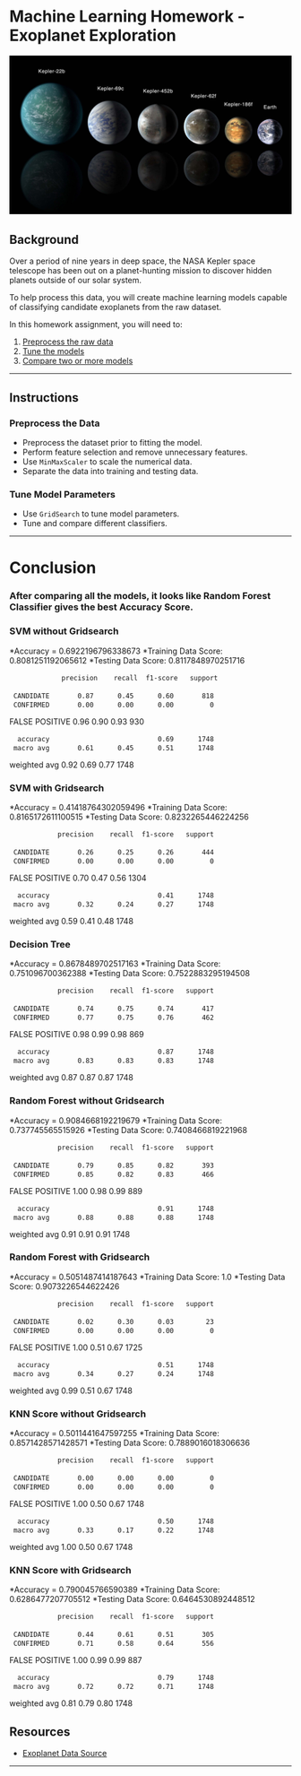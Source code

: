 # Machine Learning Homework - Exoplanet Exploration

![exoplanets.jpg](Images/exoplanets.jpg)

## Background

Over a period of nine years in deep space, the NASA Kepler space telescope has been out on a planet-hunting mission to discover hidden planets outside of our solar system.

To help process this data, you will create machine learning models capable of classifying candidate exoplanets from the raw dataset.

In this homework assignment, you will need to:

1. [Preprocess the raw data](#Preprocessing)
2. [Tune the models](#Tune-Model-Parameters)
3. [Compare two or more models](#Evaluate-Model-Performance)

- - -

## Instructions

### Preprocess the Data

* Preprocess the dataset prior to fitting the model.
* Perform feature selection and remove unnecessary features.
* Use `MinMaxScaler` to scale the numerical data.
* Separate the data into training and testing data.

### Tune Model Parameters

* Use `GridSearch` to tune model parameters.
* Tune and compare different classifiers.

- - -


# Conclusion

### After comparing all the models, it looks like Random Forest Classifier gives the best Accuracy Score.

### SVM without Gridsearch

*Accuracy = 0.6922196796338673
*Training Data Score: 0.8081251192065612
*Testing Data Score: 0.8117848970251716

                 precision    recall  f1-score   support

     CANDIDATE       0.87      0.45      0.60       818
     CONFIRMED       0.00      0.00      0.00         0
FALSE POSITIVE       0.96      0.90      0.93       930

      accuracy                           0.69      1748
     macro avg       0.61      0.45      0.51      1748
  weighted avg       0.92      0.69      0.77      1748


### SVM with Gridsearch

*Accuracy = 0.41418764302059496
*Training Data Score: 0.8165172611100515
*Testing Data Score: 0.8232265446224256

                precision    recall  f1-score   support

     CANDIDATE       0.26      0.25      0.26       444
     CONFIRMED       0.00      0.00      0.00         0
FALSE POSITIVE       0.70      0.47      0.56      1304

      accuracy                           0.41      1748
     macro avg       0.32      0.24      0.27      1748
  weighted avg       0.59      0.41      0.48      1748


### Decision Tree 

*Accuracy = 0.8678489702517163
*Training Data Score: 0.751096700362388
*Testing Data Score: 0.7522883295194508

                precision    recall  f1-score   support

     CANDIDATE       0.74      0.75      0.74       417
     CONFIRMED       0.77      0.75      0.76       462
FALSE POSITIVE       0.98      0.99      0.98       869

      accuracy                           0.87      1748
     macro avg       0.83      0.83      0.83      1748
  weighted avg       0.87      0.87      0.87      1748


### Random Forest without Gridsearch

*Accuracy = 0.9084668192219679
*Training Data Score: 0.737745565515926
*Testing Data Score: 0.7408466819221968

                precision    recall  f1-score   support

     CANDIDATE       0.79      0.85      0.82       393
     CONFIRMED       0.85      0.82      0.83       466
FALSE POSITIVE       1.00      0.98      0.99       889

      accuracy                           0.91      1748
     macro avg       0.88      0.88      0.88      1748
  weighted avg       0.91      0.91      0.91      1748
  
  
### Random Forest with Gridsearch

*Accuracy = 0.5051487414187643
*Training Data Score: 1.0
*Testing Data Score: 0.9073226544622426

                precision    recall  f1-score   support

     CANDIDATE       0.02      0.30      0.03        23
     CONFIRMED       0.00      0.00      0.00         0
FALSE POSITIVE       1.00      0.51      0.67      1725

      accuracy                           0.51      1748
     macro avg       0.34      0.27      0.24      1748
  weighted avg       0.99      0.51      0.67      1748
  
  
### KNN Score without Gridsearch

*Accuracy = 0.5011441647597255
*Training Data Score: 0.8571428571428571
*Testing Data Score: 0.7889016018306636

                precision    recall  f1-score   support

     CANDIDATE       0.00      0.00      0.00         0
     CONFIRMED       0.00      0.00      0.00         0
FALSE POSITIVE       1.00      0.50      0.67      1748

      accuracy                           0.50      1748
     macro avg       0.33      0.17      0.22      1748
  weighted avg       1.00      0.50      0.67      1748
  

### KNN Score with Gridsearch

*Accuracy = 0.790045766590389
*Training Data Score: 0.6286477207705512
*Testing Data Score: 0.6464530892448512

                precision    recall  f1-score   support

     CANDIDATE       0.44      0.61      0.51       305
     CONFIRMED       0.71      0.58      0.64       556
FALSE POSITIVE       1.00      0.99      0.99       887

      accuracy                           0.79      1748
     macro avg       0.72      0.72      0.71      1748
  weighted avg       0.81      0.79      0.80      1748


## Resources

* [Exoplanet Data Source](https://www.kaggle.com/nasa/kepler-exoplanet-search-results)

- - -



































